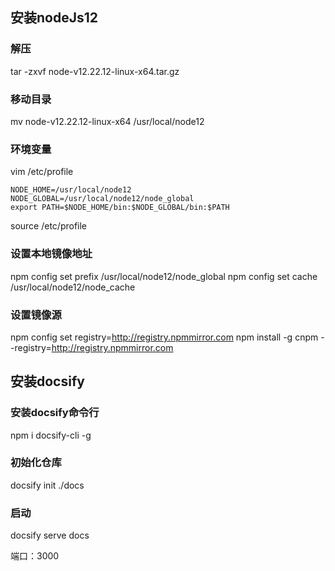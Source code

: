## 安装nodeJs12
### 解压
tar -zxvf node-v12.22.12-linux-x64.tar.gz

### 移动目录
mv node-v12.22.12-linux-x64 /usr/local/node12

### 环境变量
vim /etc/profile
```properties
NODE_HOME=/usr/local/node12
NODE_GLOBAL=/usr/local/node12/node_global
export PATH=$NODE_HOME/bin:$NODE_GLOBAL/bin:$PATH
```

source /etc/profile

### 设置本地镜像地址
npm config set prefix /usr/local/node12/node_global
npm config set cache /usr/local/node12/node_cache

### 设置镜像源
npm config set registry=http://registry.npmmirror.com
npm install -g cnpm --registry=http://registry.npmmirror.com


## 安装docsify
### 安装docsify命令行
npm i docsify-cli -g

### 初始化仓库
docsify init ./docs

### 启动
docsify serve docs

端口：3000